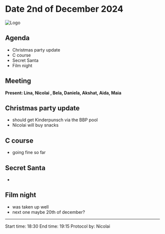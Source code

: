 # Date 2nd of December 2024

![Logo](logo.jpg)

## Agenda
- Christmas party update
- C course
- Secret Santa
- Film night

## Meeting
**Present: Lina, Nicolai , Bela, Daniela, Akshat, Aida, Maia**

## Christmas party update
- should get Kinderpunsch via the BBP pool
- Nicolai will buy snacks

## C course
- going fine so far

## Secret Santa
- 

## Film night
- was taken up well
- next one maybe 20th of december?

---
Start time: 18:30
End time: 19:15
Protocol by: Nicolai